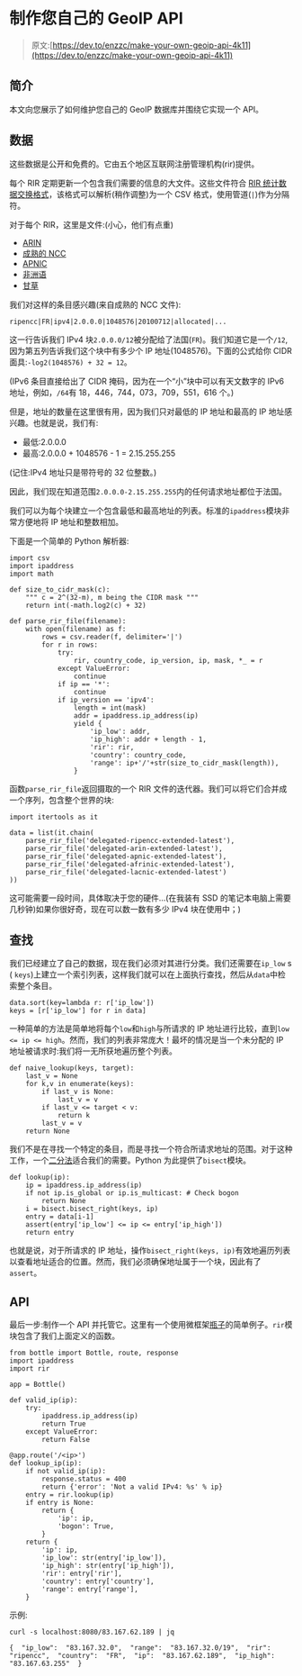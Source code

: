 # 制作您自己的 GeoIP API

> 原文:[https://dev.to/enzzc/make-your-own-geoip-api-4k11](https://dev.to/enzzc/make-your-own-geoip-api-4k11)

## 简介

本文向您展示了如何维护您自己的 GeoIP 数据库并围绕它实现一个 API。

## 数据

这些数据是公开和免费的。它由五个地区互联网注册管理机构(rir)提供。

每个 RIR 定期更新一个包含我们需要的信息的大文件。这些文件符合 [RIR 统计数据交换格式](https://www.apnic.net/about-apnic/corporate-documents/documents/resource-guidelines/rir-statistics-exchange-format/)，该格式可以解析(稍作调整)为一个 CSV 格式，使用管道(`|`)作为分隔符。

对于每个 RIR，这里是文件:(小心，他们有点重)

*   [ARIN](https://ftp.arin.net/pub/stats/arin/delegated-arin-extended-latest)
*   [成熟的 NCC](https://ftp.ripe.net/ripe/stats/delegated-ripencc-extended-latest)
*   [APNIC](https://ftp.apnic.net/stats/apnic/delegated-apnic-extended-latest)
*   [非洲语](https://ftp.apnic.net/stats/afrinic/delegated-afrinic-extended-latest)
*   [甘草](https://ftp.apnic.net/stats/lacnic/delegated-lacnic-extended-latest)

我们对这样的条目感兴趣(来自成熟的 NCC 文件):

```
ripencc|FR|ipv4|2.0.0.0|1048576|20100712|allocated|... 
```

这一行告诉我们 IPv4 块`2.0.0.0/12`被分配给了法国(`FR`)。我们知道它是一个`/12`,因为第五列告诉我们这个块中有多少个 IP 地址(1048576)。下面的公式给你 CIDR 面具:`-log2(1048576) + 32 = 12`。

(IPv6 条目直接给出了 CIDR 掩码，因为在一个“小”块中可以有天文数字的 IPv6 地址，例如，`/64`有 18，446，744，073，709，551，616 个。)

但是，地址的数量在这里很有用，因为我们只对最低的 IP 地址和最高的 IP 地址感兴趣。也就是说，我们有:

*   最低:2.0.0.0
*   最高:2.0.0.0 + 1048576 - 1 = 2.15.255.255

(记住:IPv4 地址只是带符号的 32 位整数。)

因此，我们现在知道范围`2.0.0.0-2.15.255.255`内的任何请求地址都位于法国。

我们可以为每个块建立一个包含最低和最高地址的列表。标准的`ipaddress`模块非常方便地将 IP 地址和整数相加。

下面是一个简单的 Python 解析器:

```
import csv
import ipaddress
import math

def size_to_cidr_mask(c):
    """ c = 2^(32-m), m being the CIDR mask """
    return int(-math.log2(c) + 32)

def parse_rir_file(filename):
    with open(filename) as f:
        rows = csv.reader(f, delimiter='|')
        for r in rows:
            try:
                rir, country_code, ip_version, ip, mask, *_ = r
            except ValueError:
                continue
            if ip == '*':
                continue
            if ip_version == 'ipv4':
                length = int(mask)
                addr = ipaddress.ip_address(ip)
                yield {
                    'ip_low': addr,
                    'ip_high': addr + length - 1,
                    'rir': rir,
                    'country': country_code,
                    'range': ip+'/'+str(size_to_cidr_mask(length)),
                } 
```

函数`parse_rir_file`返回摄取的一个 RIR 文件的迭代器。我们可以将它们合并成一个序列，包含整个世界的块:

```
import itertools as it

data = list(it.chain(
    parse_rir_file('delegated-ripencc-extended-latest'),
    parse_rir_file('delegated-arin-extended-latest'),
    parse_rir_file('delegated-apnic-extended-latest'),
    parse_rir_file('delegated-afrinic-extended-latest'),
    parse_rir_file('delegated-lacnic-extended-latest')
)) 
```

这可能需要一段时间，具体取决于您的硬件...(在我装有 SSD 的笔记本电脑上需要几秒钟)如果你很好奇，现在可以数一数有多少 IPv4 块在使用中；)

## 查找

我们已经建立了自己的数据，现在我们必须对其进行分类。我们还需要在`ip_low` s ( `keys`)上建立一个索引列表，这样我们就可以在上面执行查找，然后从`data`中检索整个条目。

```
data.sort(key=lambda r: r['ip_low'])
keys = [r['ip_low'] for r in data] 
```

一种简单的方法是简单地将每个`low`和`high`与所请求的 IP 地址进行比较，直到`low <= ip <= high`。然而，我们的列表非常庞大！最坏的情况是当一个未分配的 IP 地址被请求时:我们将一无所获地遍历整个列表。

```
def naive_lookup(keys, target):
    last_v = None
    for k,v in enumerate(keys):
        if last_v is None:
            last_v = v
        if last_v <= target < v:
            return k
        last_v = v
    return None 
```

我们不是在寻找一个特定的条目，而是寻找一个符合所请求地址的范围。对于这种工作，一个[二分法](https://en.wikipedia.org/wiki/Bisection_method)适合我们的需要。Python 为此提供了`bisect`模块。

```
def lookup(ip):
    ip = ipaddress.ip_address(ip)
    if not ip.is_global or ip.is_multicast: # Check bogon
        return None
    i = bisect.bisect_right(keys, ip)
    entry = data[i-1]
    assert(entry['ip_low'] <= ip <= entry['ip_high'])
    return entry 
```

也就是说，对于所请求的 IP 地址，操作`bisect_right(keys, ip)`有效地遍历列表以查看地址适合的位置。然而，我们必须确保地址属于一个块，因此有了`assert`。

## API

最后一步:制作一个 API 并托管它。这里有一个使用微框架[瓶子](https://bottlepy.org/)的简单例子。`rir`模块包含了我们上面定义的函数。

```
from bottle import Bottle, route, response
import ipaddress
import rir

app = Bottle()

def valid_ip(ip):
    try:
        ipaddress.ip_address(ip)
        return True
    except ValueError:
        return False

@app.route('/<ip>')
def lookup_ip(ip):
    if not valid_ip(ip):
        response.status = 400
        return {'error': 'Not a valid IPv4: %s' % ip}
    entry = rir.lookup(ip)
    if entry is None:
        return {
            'ip': ip,
            'bogon': True,
        }
    return {
        'ip': ip,
        'ip_low': str(entry['ip_low']),
        'ip_high': str(entry['ip_high']),
        'rir': entry['rir'],
        'country': entry['country'],
        'range': entry['range'],
    } 
```

示例:

```
curl -s localhost:8080/83.167.62.189 | jq 
```

```
{  "ip_low":  "83.167.32.0",  "range":  "83.167.32.0/19",  "rir":  "ripencc",  "country":  "FR",  "ip":  "83.167.62.189",  "ip_high":  "83.167.63.255"  } 
```